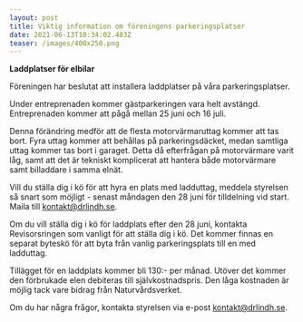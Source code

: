 ```yaml
---
layout: post
title: Viktig information om föreningens parkeringsplatser
date: 2021-06-13T10:34:02.403Z
teaser: /images/400x250.png
---
```

**Laddplatser för elbilar**

Föreningen har beslutat att installera laddplatser på våra parkeringsplatser.

Under entreprenaden kommer gästparkeringen vara helt avstängd. Entreprenaden kommer att pågå mellan 25 juni och 16 juli. 

Denna förändring medför att de flesta motorvärmaruttag kommer att tas bort. Fyra uttag kommer att behållas på parkeringsdäcket, medan samtliga uttag kommer tas bort i garaget. Detta då efterfrågan på motorvärmare varit låg, samt att det är tekniskt komplicerat att hantera både motorvärmare samt billaddare i samma elnät.

Vill du ställa dig i kö för att hyra en plats med ladduttag, meddela styrelsen så snart som möjligt - senast måndagen den 28 juni för tilldelning vid start. 
Maila till [kontakt@drlindh.se](<mailto: kontakt@drlindh.se>).

Om du vill ställa dig i kö för laddplats efter den 28 juni, kontakta Revisorsringen som vanligt för att ställa dig i kö. Det kommer finnas en separat byteskö för att byta från vanlig parkeringsplats till en med ladduttag.

Tillägget för en laddplats kommer bli 130:- per månad. Utöver det kommer den förbrukade elen debiteras till självkostnadspris. Den låga kostnaden är möjlig tack vare bidrag från Naturvårdsverket.

Om du har några frågor, kontakta styrelsen via e-post [kontakt@drlindh.se](<mailto: kontakt@drlindh.se>).